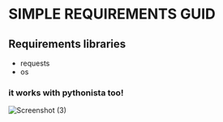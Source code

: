 # SIMPLE REQUIREMENTS GUID
## Requirements libraries
- requests
- os


### it works with pythonista too!

![Screenshot (3)](https://user-images.githubusercontent.com/80483384/124004810-721c5980-d9e9-11eb-95bd-244946837198.png)

